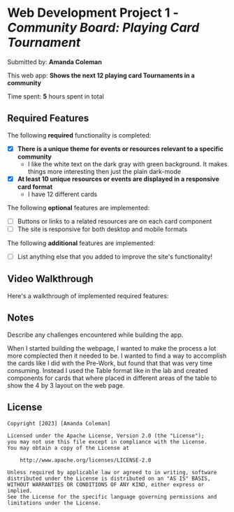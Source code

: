 # Web Development Project 1 - *Community Board: Playing Card Tournament*

Submitted by: **Amanda Coleman**

This web app: **Shows the next 12 playing card Tournaments in a community**

Time spent: **5** hours spent in total

## Required Features

The following **required** functionality is completed:

- [x] **There is a unique theme for events or resources relevant to a specific community**
    - I like the white text on the dark gray with green background. It makes things more interesting then just the plain dark-mode
- [x] **At least 10 unique resources or events are displayed in a responsive card format**
    - I have 12 different cards

The following **optional** features are implemented:

- [ ] Buttons or links to a related resources are on each card component
- [ ] The site is responsive for both desktop and mobile formats

The following **additional** features are implemented:

* [ ] List anything else that you added to improve the site's functionality!

## Video Walkthrough

Here's a walkthrough of implemented required features:


## Notes

Describe any challenges encountered while building the app.

When I started building the webpage, I wanted to make the process a lot more complected then it needed to be. I wanted to find a way to accomplish the cards like I did with the Pre-Work, but found that that was very time consuming. Instead I used the Table format like in the lab and created components for cards that where placed in different areas of the table to show the 4 by 3 layout on the web page. 


## License

    Copyright [2023] [Amanda Coleman]

    Licensed under the Apache License, Version 2.0 (the "License");
    you may not use this file except in compliance with the License.
    You may obtain a copy of the License at

        http://www.apache.org/licenses/LICENSE-2.0

    Unless required by applicable law or agreed to in writing, software
    distributed under the License is distributed on an "AS IS" BASIS,
    WITHOUT WARRANTIES OR CONDITIONS OF ANY KIND, either express or implied.
    See the License for the specific language governing permissions and
    limitations under the License.